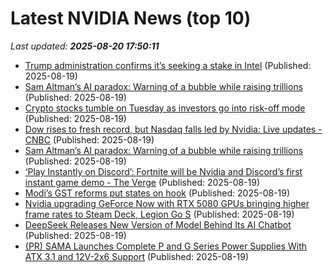 # Latest NVIDIA News (top 10)
_Last updated: **2025-08-20 17:50:11**_

- [Trump administration confirms it’s seeking a stake in Intel](https://www.abc12.com/news/business/trump-administration-confirms-it-s-seeking-a-stake-in-intel/article_ce3016d1-4231-5a66-aee7-ae9bc00043f7.html) (Published: 2025-08-19)
- [Sam Altman’s AI paradox: Warning of a bubble while raising trillions](https://biztoc.com/x/499acae141b030db) (Published: 2025-08-19)
- [Crypto stocks tumble on Tuesday as investors go into risk-off mode](https://www.cnbc.com/2025/08/19/crypto-market-today.html) (Published: 2025-08-19)
- [Dow rises to fresh record, but Nasdaq falls led by Nvidia: Live updates - CNBC](https://slashdot.org/firehose.pl?op=view&amp;id=178768320) (Published: 2025-08-19)
- [Sam Altman’s AI paradox: Warning of a bubble while raising trillions](https://fortune.com/2025/08/19/sam-altmans-open-ai-paradox-warning-of-ai-bubble-while-raising-trillions/) (Published: 2025-08-19)
- [‘Play Instantly on Discord’: Fortnite will be Nvidia and Discord’s first instant game demo - The Verge](https://slashdot.org/firehose.pl?op=view&amp;id=178768310) (Published: 2025-08-19)
- [Modi’s GST reforms put states on hook](https://finance.yahoo.com/news/modi-gst-reforms-put-states-172827037.html) (Published: 2025-08-19)
- [Nvidia upgrading GeForce Now with RTX 5080 GPUs bringing higher frame rates to Steam Deck, Legion Go S](https://www.notebookcheck.net/Nvidia-upgrading-GeForce-Now-with-RTX-5080-GPUs-bringing-higher-frame-rates-to-Steam-Deck-Legion-Go-S.1091421.0.html) (Published: 2025-08-19)
- [DeepSeek Releases New Version of Model Behind Its AI Chatbot](http://www.pymnts.com/artificial-intelligence-2/2025/deepseek-releases-new-version-of-model-behind-its-ai-chatbot/) (Published: 2025-08-19)
- [(PR) SAMA Launches Complete P and G Series Power Supplies With ATX 3.1 and 12V-2x6 Support](https://www.techpowerup.com/340091/sama-launches-complete-p-and-g-series-power-supplies-with-atx-3-1-and-12v-2x6-support) (Published: 2025-08-19)
